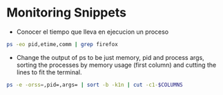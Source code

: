 # Monitoring Snippets

+ Conocer el tiempo que lleva en ejecucion un proceso
```bash
ps -eo pid,etime,comm | grep firefox
```

+ Change the output of ps to be just memory, pid and process args, sorting the processes by memory usage (first column) and cutting the lines to fit the terminal.
```bash
ps -e -orss=,pid=,args= | sort -b -k1n | cut -c1-$COLUMNS 
```
